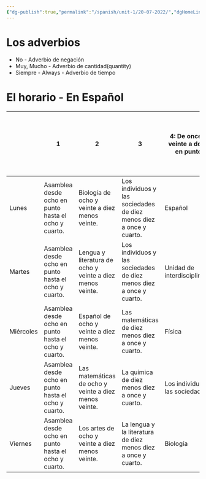 ```yaml
---
{"dg-publish":true,"permalink":"/spanish/unit-1/20-07-2022/","dgHomeLink":true,"dgPassFrontmatter":false,"dgShowLocalGraph":true}
---
```


# Los adverbios
- No - Adverbio de negación
- Muy, Mucho - Adverbio de cantidad(quantity)
- Siempre - Always - Adverbio de tiempo


# El horario - En Español

|           | 1                                                    | 2                                                         | 3                                                                    | 4: De once y veinte a doce en punto | 5: De doce en punto a una menos veinte de la tarde. | 6: De una menos veinte a un y media de la tarde | 7: De una y media a dos y diez de la tarde. | 8: De dos y veinte a tres menos cinco de la tarde  |
|-----------|------------------------------------------------------|-----------------------------------------------------------|----------------------------------------------------------------------|-------------------------------------|-----------------------------------------------------|-------------------------------------------------|---------------------------------------------|----------------------------------------------------|
| Lunes     | Asamblea desde ocho en punto hasta el ocho y cuarto. | Biología de ocho y veinte a diez menos veinte.            | Los individuos y las sociedades de diez menos diez a once y cuarto.  | Español                             | Física                                              | Comida                                          | Química                                     | Matemáticas                                        |
| Martes    | Asamblea desde ocho en punto hasta el ocho y cuarto. | Lengua y literatura de ocho y veinte a diez menos veinte. | Los individuos y las sociedades de diez menos diez a once y cuarto.  | Unidad de interdisciplinario        | Unidad de interdisciplinario                        | Comida                                          | Los artes                                   | Los artes                                          |
| Miércoles | Asamblea desde ocho en punto hasta el ocho y cuarto. | Español de ocho y veinte a diez menos veinte.             | Las matemáticas de diez menos diez a once y cuarto.                  | Física                              | Física                                              | Comida                                          | El proyecto personal                        | La lengua y la literatura                          |
| Jueves    | Asamblea desde ocho en punto hasta el ocho y cuarto. | Las matemáticas de ocho y veinte a diez menos veinte.     | La química de diez menos diez a once y cuarto.                       | Los individuos y las sociedades     | Biblioteca                                          | Comida                                          | La unidad interdisciplinaria                | Juego Libre                                        |
| Viernes   | Asamblea desde ocho en punto hasta el ocho y cuarto. | Los artes de ocho y veinte a diez menos veinte.           | La lengua y la literatura de diez menos diez a once y cuarto.        | Biología                            | Español                                             | Comida                                          | Club                                        | Club                                               |

